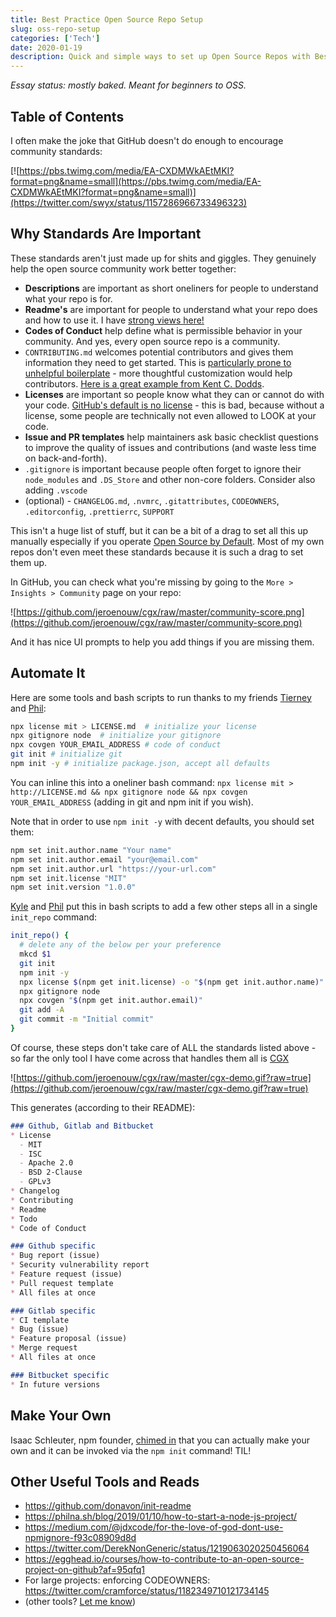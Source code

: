 ```yaml
---
title: Best Practice Open Source Repo Setup
slug: oss-repo-setup
categories: ['Tech']
date: 2020-01-19
description: Quick and simple ways to set up Open Source Repos with Best Practices
---
```


*Essay status: mostly baked. Meant for beginners to OSS.*

## Table of Contents

I often make the joke that GitHub doesn't do enough to encourage community standards:

[![https://pbs.twimg.com/media/EA-CXDMWkAEtMKI?format=png&name=small](https://pbs.twimg.com/media/EA-CXDMWkAEtMKI?format=png&name=small)](https://twitter.com/swyx/status/1157286966733496323)


## Why Standards Are Important

These standards aren't just made up for shits and giggles. They genuinely help the open source community work better together:

- **Descriptions** are important as short oneliners for people to understand what your repo is for.
- **Readme's** are important for people to understand what your repo does and how to use it. I have [strong views here!](https://twitter.com/swyx/status/1218711368989278208)
- **Codes of Conduct** help define what is permissible behavior in your community. And yes, every open source repo is a community.
- `CONTRIBUTING.md` welcomes potential contributors and gives them information they need to get started. This is [particularly prone to unhelpful boilerplate](https://twitter.com/swyx/status/983467648997609477) - more thoughtful customization would help contributors. [Here is a great example from Kent C. Dodds](https://github.com/testing-library/react-testing-library/blob/master/CONTRIBUTING.md).
- **Licenses** are important so people know what they can or cannot do with your code. [GitHub's default is no license](https://twitter.com/swyx/status/1218711368989278208) - this is bad, because without a license, some people are technically not even allowed to LOOK at your code.
- **Issue and PR templates** help maintainers ask basic checklist questions to improve the quality of issues and contributions (and waste less time on back-and-forth).
- `.gitignore` is important because people often forget to ignore their `node_modules` and `.DS_Store` and other non-core folders. Consider also adding `.vscode`
- (optional) - `CHANGELOG.md`, `.nvmrc`, `.gitattributes`, `CODEOWNERS`, `.editorconfig`, `.prettierrc`, `SUPPORT`

This isn't a huge list of stuff, but it can be a bit of a drag to set all this up manually especially if you operate [Open Source by Default](http://artsy.github.io/series/open-source-by-default/). Most of my own repos don't even meet these standards because it is such a drag to set them up. 

In GitHub, you can check what you're missing by going to the `More > Insights > Community` page on your repo:

![https://github.com/jeroenouw/cgx/raw/master/community-score.png](https://github.com/jeroenouw/cgx/raw/master/community-score.png)

And it has nice UI prompts to help you add things if you are missing them.

## Automate It

Here are some tools and bash scripts to run thanks to my friends [Tierney](https://twitter.com/bitandbang/status/1212223793898373120) and [Phil](https://twitter.com/philnash): 

```bash
npx license mit > LICENSE.md  # initialize your license
npx gitignore node  # initialize your gitignore
npx covgen YOUR_EMAIL_ADDRESS # code of conduct
git init # initialize git
npm init -y # initialize package.json, accept all defaults
```

You can inline this into a oneliner bash command: `npx license mit > http://LICENSE.md && npx gitignore node && npx covgen YOUR_EMAIL_ADDRESS` (adding in git and npm init if you wish).

Note that in order to use `npm init -y` with decent defaults, you should set them:

```bash
npm set init.author.name "Your name"
npm set init.author.email "your@email.com"
npm set init.author.url "https://your-url.com"
npm set init.license "MIT"
npm set init.version "1.0.0"
```

[Kyle](https://twitter.com/kylewelch/status/1219011921812316160) and [Phil](https://philna.sh/blog/2019/01/10/how-to-start-a-node-js-project/) put this in bash scripts to add a few other steps all in a single `init_repo` command:

```bash
init_repo() {
  # delete any of the below per your preference
  mkcd $1
  git init
  npm init -y
  npx license $(npm get init.license) -o "$(npm get init.author.name)" > LICENSE
  npx gitignore node
  npx covgen "$(npm get init.author.email)"
  git add -A
  git commit -m "Initial commit"
}
```

Of course, these steps don't take care of ALL the standards listed above - so far the only tool I have come across that handles them all is [CGX](https://github.com/jeroenouw/cgx)

![https://github.com/jeroenouw/cgx/raw/master/cgx-demo.gif?raw=true](https://github.com/jeroenouw/cgx/raw/master/cgx-demo.gif?raw=true)

This generates (according to their README):

```markdown
### Github, Gitlab and Bitbucket
* License 
  - MIT
  - ISC
  - Apache 2.0
  - BSD 2-Clause
  - GPLv3
* Changelog
* Contributing
* Readme
* Todo
* Code of Conduct

### Github specific
* Bug report (issue)
* Security vulnerability report
* Feature request (issue)
* Pull request template
* All files at once

### Gitlab specific
* CI template
* Bug (issue)
* Feature proposal (issue)
* Merge request
* All files at once

### Bitbucket specific
* In future versions
```

## Make Your Own

Isaac Schleuter, npm founder, [chimed in](https://twitter.com/izs/status/1219083765852491776?s=20) that you can actually make your own and it can be invoked via the `npm init` command! TIL!

## Other Useful Tools and Reads

- https://github.com/donavon/init-readme
- https://philna.sh/blog/2019/01/10/how-to-start-a-node-js-project/
- https://medium.com/@jdxcode/for-the-love-of-god-dont-use-npmignore-f93c08909d8d
- https://twitter.com/DerekNonGeneric/status/1219063020250456064
- https://egghead.io/courses/how-to-contribute-to-an-open-source-project-on-github?af=95qfq1
- For large projects: enforcing CODEOWNERS: https://twitter.com/cramforce/status/1182349710121734145
- (other tools? [Let me know](https://twitter.com/swyx))
